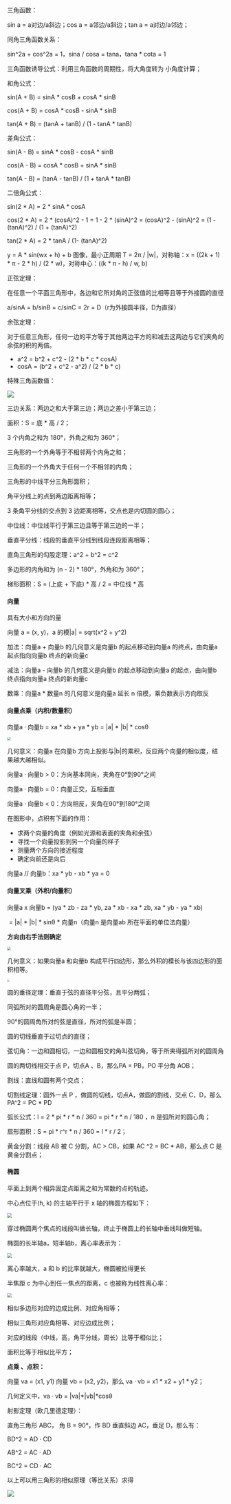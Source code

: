 三角函数：

sin a = a对边/a斜边；cos a = a邻边/a斜边；tan a = a对边/a邻边；

同角三角函数关系：

sin^2a + cos^2a = 1，sina / cosa = tana，tana * cota = 1

三角函数诱导公式：利用三角函数的周期性，将大角度转为 小角度计算；

和角公式：

sin(A + B) = sinA * cosB + cosA * sinB

cos(A + B) = cosA * cosB - sinA * sinB

tan(A + B) = (tanA + tanB) / (1 - tanA * tanB) 

差角公式：

sin(A - B) = sinA * cosB - cosA * sinB

cos(A - B) = cosA * cosB + sinA * sinB

tan(A - B) = (tanA - tanB) / (1 + tanA * tanB) 

二倍角公式：

sin(2 * A) = 2 * sinA * cosA

cos(2 * A) = 2 * (cosA)^2 - 1 = 1 - 2 * (sinA)^2 = (cosA)^2 - (sinA)^2 = (1 - (tanA)^2) / (1 + (tanA)^2)

tan(2 * A) = 2 * tanA / (1- (tanA)^2)



y = A * sin(wx + h) + b 图像，最小正周期 T = 2π / |w|，对称轴：x = ((2k + 1) * π - 2 * h) / (2 * w)，对称中心：((k * π - h) / w, b)



正弦定理：

在任意一个平面三角形中，各边和它所对角的正弦值的比相等且等于外接圆的直径

a/sinA = b/sinB = c/sinC = 2r = D（r为外接圆半径，D为直径）

余弦定理：

对于任意三角形，任何一边的平方等于其他两边平方的和减去这两边与它们夹角的余弦的积的两倍。

- a^2 = b^2 + c^2 - (2 * b * c * cosA)
- cosA = (b^2 + c^2 - a^2) / (2 * b * c)



特殊三角函数值：

![](特殊三角函数值.png)

三边关系：两边之和大于第三边；两边之差小于第三边；

面积：S = 底 * 高 / 2；

3 个内角之和为 180°，外角之和为 360°；

三角形的一个外角等于不相邻两个内角之和；

三角形的一个外角大于任何一个不相邻的内角；

三角形的中线平分三角形面积；

角平分线上的点到两边距离相等；

3 条角平分线的交点到 3 边距离相等，交点也是内切圆的圆心；

中位线：中位线平行于第三边且等于第三边的一半；

垂直平分线：线段的垂直平分线到线段连段距离相等；

直角三角形的勾股定理：a^2 + b^2 = c^2



多边形的内角和为 (n - 2) * 180°，外角和为 360°；

梯形面积：S = (上底 + 下底) * 高 / 2 = 中位线 * 高



#### 向量

具有大小和方向的量

向量 a = (x, y)，a 的模|a| = sqrt(x^2 + y^2)

加法：向量a + 向量b 的几何意义是向量b 的起点移动到向量a 的终点，由向量a 起点指向向量b 终点的新向量c

减法：向量a - 向量b 的几何意义是向量b 的起点移动到向量a 的起点，由向量b 终点指向向量a 终点的新向量c

数乘：向量a * 数量n 的几何意义是向量a 延长 n 倍模，乘负数表示方向取反

#### 向量点乘（内积/数量积）

向量a · 向量b = xa * xb + ya * yb = |a| * |b| * cosθ

<img src="向量点乘(内积).png" style="zoom:50%;" />

几何意义：向量a 在向量b 方向上投影与|b|的乘积，反应两个向量的相似度，结果越大越相似。

向量a · 向量b > 0：方向基本同向，夹角在0°到90°之间

向量a · 向量b = 0：向量正交，互相垂直

向量a · 向量b < 0：方向相反，夹角在90°到180°之间



在图形中，点积有下面的作用：

- 求两个向量的角度（例如光源和表面的夹角和余弦）
- 寻找一个向量投影到另一个向量的样子
- 测量两个方向的接近程度
- 确定向前还是向后



向量a // 向量b：xa * yb - xb * ya = 0



#### 向量叉乘（外积/向量积）

向量a x 向量b = (ya * zb - za * yb, za * xb - xa * zb, xa * yb - ya * xb)

​                         = |a| * |b| * sinθ * 向量n（向量n 是向量ab 所在平面的单位法向量）

**方向由右手法则确定**

<img src="向量的叉乘.png" style="zoom:50%;" />

几何意义：如果向量a 和向量b 构成平行四边形，那么外积的模长与该四边形的面积相等。

<img src="向量叉乘(外积).png" style="zoom: 33%;" />











圆的垂径定理：垂直于弦的直径平分弦，且平分两弧；

同弧所对的圆周角是圆心角的一半；

90°的圆周角所对的弦是直径，所对的弧是半圆；

圆的切线垂直于过切点的直径；

弦切角：一边和圆相切，一边和圆相交的角叫弦切角，等于所夹得弧所对的圆周角

圆的两切线相交于点 P，切点A 、B，那么PA = PB，PO 平分角 AOB；

割线：直线和圆有两个交点；

切割线定理：圆外一点 P ，做圆的切线，切点A，做圆的割线，交点 C，D，那么 PA^2 = PC * PD

弧长公式：l = 2 * pi * r * n / 360 = pi * r * n / 180 ，n 是弧所对的圆心角；

扇形面积：S = pi * r^r * n / 360 = l * r / 2；

黄金分割：线段 AB 被 C 分割，AC > CB，如果 AC ^2 = BC * AB，那么点 C 是黄金分割点；



#### 椭圆

平面上到两个相异固定点距离之和为常数的点的轨迹。

中心点位于(h, k) 的主轴平行于 x 轴的椭圆方程如下：

<img src="椭圆方程.png" style="zoom: 67%;" />

穿过椭圆两个焦点的线段叫做长轴，终止于椭圆上的长轴中垂线叫做短轴。

椭圆的长半轴a，短半轴b，离心率表示为：

<img src="椭圆的离心率.png" style="zoom:67%;" />

离心率越大，a 和 b 的比率就越大，椭圆被拉得更长

半焦距 c 为中心到任一焦点的距离，c 也被称为线性离心率：

<img src="椭圆滤芯率的半焦距表示.png" style="zoom:67%;" />











相似多边形对应的边成比例、对应角相等；

相似三角形对应角相等、对应边成比例；

对应的线段（中线，高，角平分线，周长）比等于相似比；

面积比等于相似比平方；



















**点乘 、点积：**

向量 va = (x1, y1) 向量 vb = (x2, y2)，那么 va · vb = x1 * x2 + y1 * y2；

几何定义中，va · vb = |va|\*|vb|\*cosθ 



射影定理（欧几里德定理）：

直角三角形 ABC， 角 B = 90°，作 BD 垂直斜边 AC，垂足 D，那么有：

BD^2 = AD · CD

AB^2 = AC · AD

BC^2 = CD · AC

以上可以用三角形的相似原理（等比关系）求得

![](射影定理.png)



















